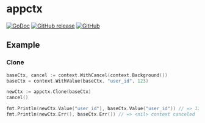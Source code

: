 # appctx
[![GoDoc](https://godoc.org/github.com/izumin5210/appctx?status.svg)](https://godoc.org/github.com/izumin5210/appctx)
[![GitHub release](https://img.shields.io/github/release/izumin5210/appctx.svg)](https://github.com/izumin5210/appctx/releases/latest)
[![GitHub](https://img.shields.io/github/license/izumin5210/appctx.svg)](./LICENSE)

## Example
### Clone

```go
baseCtx, cancel := context.WithCancel(context.Background())
baseCtx = context.WithValue(baseCtx, "user_id", 123)

newCtx := appctx.Clone(baseCtx)
cancel()

fmt.Println(newCtx.Value("user_id"), baseCtx.Value("user_id")) // => 123 123
fmt.Println(newCtx.Err(), baseCtx.Err()) // => <nil> context canceled
```
